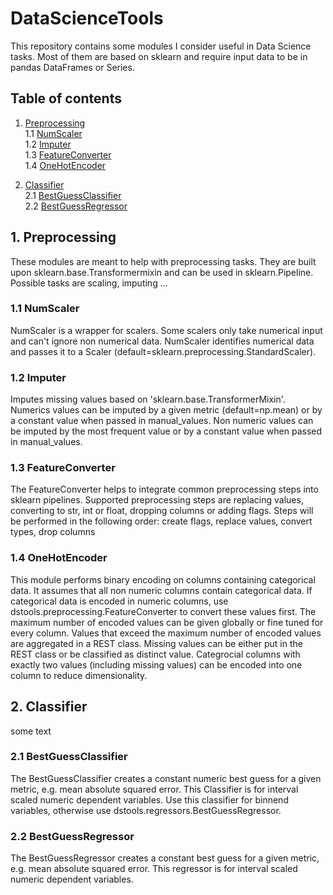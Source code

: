 # DataScienceTools

This repository contains some modules I consider useful in Data Science tasks. Most of them are based on sklearn and require input data to be in pandas DataFrames or Series.

## Table of contents

1. [ Preprocessing ](#preprocessing) <br>
1.1 [ NumScaler ](#numscaler) <br>
1.2 [ Imputer ](#imputer) <br>
1.3 [ FeatureConverter ](#featureconverter) <br>
1.4 [ OneHotEncoder ](#onehotencoder) <br>

2. [ Classifier ](#classifier) <br>
2.1 [ BestGuessClassifier ](#bestguessclassifier) <br>
2.2 [ BestGuessRegressor ](#bestguessregressor) <br>

<a name="preprocessing"></a>
## 1. Preprocessing

These modules are meant to help with preprocessing tasks. They are built upon sklearn.base.Transformermixin and can be used in sklearn.Pipeline. Possible tasks are scaling, imputing ...


<a name="numscaler"></a>
### 1.1 NumScaler

NumScaler is a wrapper for scalers. Some scalers only take numerical input and can't ignore non numerical data. NumScaler identifies numerical data and passes it to a Scaler (default=sklearn.preprocessing.StandardScaler).


<a name="imputer"></a>
### 1.2 Imputer

Imputes missing values based on 'sklearn.base.TransformerMixin'. Numerics values can be imputed by a given metric (default=np.mean) or by a constant value when passed in manual_values. Non numeric values can be imputed by the most frequent value or by a constant value when passed in manual_values.


<a name="featureconverter"></a>
### 1.3 FeatureConverter

The FeatureConverter helps to integrate common preprocessing steps into sklearn pipelines. Supported preprocessing steps are replacing values, converting to str, int or float, dropping columns or adding flags. Steps will be performed in the following order: create flags, replace values, convert types, drop columns


<a name="onehotencoder"></a>
### 1.4 OneHotEncoder

This module performs binary encoding on columns containing categorical data.
It assumes that all non numeric columns contain categorical data. If categorical data is encoded in numeric columns, use dstools.preprocessing.FeatureConverter to convert these values first. The maximum number of encoded values can be given globally or fine tuned for every column. Values that exceed the maximum number of encoded values are aggregated in a REST class. Missing values can be either put in the REST class or be classified as distinct value. Categrocial columns with exactly two values (including missing values) can be encoded into one column to reduce dimensionality.


<a name="classifier"></a>
## 2. Classifier

some text


<a name="bestguessclassifier"></a>
### 2.1 BestGuessClassifier

The BestGuessClassifier creates a constant numeric best guess for a given metric, e.g. mean absolute squared error. This Classifier is for interval scaled numeric dependent variables. Use this classifier for binnend variables, otherwise use dstools.regressors.BestGuessRegressor.


<a name="bestguessregressor"></a>
### 2.2 BestGuessRegressor

The BestGuessRegressor creates a constant best guess for a given metric, e.g. mean absolute squared error. This regressor is for interval scaled numeric dependent variables. 